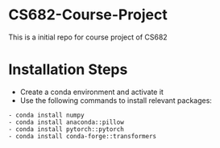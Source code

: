 # CS682-Course-Project
This is a initial repo for course project of CS682

# Installation Steps

- Create a conda environment and activate it
- Use the following commands to install relevant packages:

```
- conda install numpy
- conda install anaconda::pillow
- conda install pytorch::pytorch
- conda install conda-forge::transformers
```
